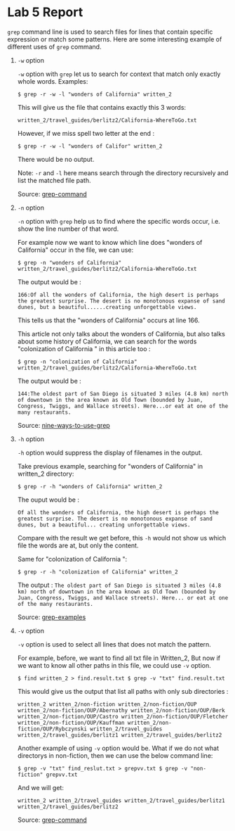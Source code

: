 # Lab 5 Report


  `grep` command line is used to search files for lines that contain specific expression or match some patterns. 
  Here are some interesting example of different uses of `grep` command. 
  
1. `-w` option
  
      `-w` option with `grep` let us to search for context that match only exactly whole words. 
      Examples:
      
      ``
      $ grep -r -w -l "wonders of California" written_2
      ``
      
      This will give us the file that contains exactly this 3 words: 
      
      ``
      written_2/travel_guides/berlitz2/California-WhereToGo.txt
      ``
      
      However, if we miss spell two letter at the end : 
      
      ``
      $ grep -r -w -l "wonders of Califor" written_2
      ``
      
      There would be no output. 
      
      Note: `-r` and `-l` here means search through the directory recursively and list the matched file path. 
      
      Source: [grep-command](https://www.digitalocean.com/community/tutorials/grep-command-in-linux-unix)
      
2. `-n` option 

    `-n` option with `grep` help us to find where the specific words occur, i.e. show the line number of that word.  
      
      For example now we want to know which line does "wonders of California" occur in the file, we can use:
      
      ``
      $ grep -n "wonders of California" written_2/travel_guides/berlitz2/California-WhereToGo.txt
      ``
      
      The output would be : 
      
      ``
      166:Of all the wonders of California, the high desert is perhaps the greatest surprise. The desert is no monotonous expanse of sand dunes, but a beautiful......creating unforgettable views.
      `` 
      
      This tells us that the "wonders of California" occurs at line 166. 
      
      This article not only talks about the wonders of California, but also talks about some history of California, we can search for the words "colonization of California " in this article too : 
      
      ``
      $ grep -n "colonization of California" written_2/travel_guides/berlitz2/California-WhereToGo.txt
      ``
      
      The output would be : 
      
      ``
      144:The oldest part of San Diego is situated 3 miles (4.8 km) north of downtown in the area known as Old Town (bounded by Juan, Congress, Twiggs, and Wallace streets). Here...or eat at one of the many restaurants.
      ``
      
      Source: [nine-ways-to-use-grep](https://www.comptia.org/blog/nine-ways-to-use-grep-to-filter-results-linux)

3. `-h` option

    `-h` option would suppress the display of filenames in the output. 
  
    Take previous example, searching for "wonders of California" in written_2 directory: 
  
    ``
    $ grep -r -h "wonders of California" written_2
    ``
  
    The ouput would be :
  
    ``
    Of all the wonders of California, the high desert is perhaps the greatest surprise. The desert is no monotonous expanse of sand dunes, but a beautiful... creating unforgettable views. 
    `` 
  
    Compare with the result we get before, this `-h` would not show us which file the words are at, but only the content. 
  
    Same for "colonization of California ": 
  
    ``
    $ grep -r -h "colonization of California" written_2
    `` 
  
    The output : 
    ``
  The oldest part of San Diego is situated 3 miles (4.8 km) north of downtown in the area known as Old Town (bounded by Juan, Congress, Twiggs, and Wallace streets). Here... or eat at one of the many restaurants.
    ``
  
    Source: [grep-examples](https://linuxhandbook.com/grep-command-examples/)
    
4. `-v` option 

    `-v` option is used to select all lines that does not match the pattern. 
    
    For example, before, we want to find all txt file in Written_2, But now if we want to know all other paths in this file, we could use `-v` option. 
    
    ``
    $ find written_2 > find.result.txt
    $ grep -v "txt" find.result.txt 
    ``
    
    This would give us the output that list all paths with only sub directories : 
    
    ``
    written_2
    written_2/non-fiction
    written_2/non-fiction/OUP
    written_2/non-fiction/OUP/Abernathy
    written_2/non-fiction/OUP/Berk
    written_2/non-fiction/OUP/Castro
    written_2/non-fiction/OUP/Fletcher
    written_2/non-fiction/OUP/Kauffman
    written_2/non-fiction/OUP/Rybczynski
    written_2/travel_guides
    written_2/travel_guides/berlitz1
    written_2/travel_guides/berlitz2
    ``
    
    Another example of using `-v` option would be. What if we do not what directorys in non-fiction, then we can use the below command line: 
    
    ``
    $ grep -v "txt" find_reslut.txt > grepvv.txt
    $ grep -v "non-fiction" grepvv.txt      
    `` 
    
    And we will get: 
    
    ``
    written_2
    written_2/travel_guides
    written_2/travel_guides/berlitz1
    written_2/travel_guides/berlitz2
    `` 
    
    Source: [grep-command](https://www.geeksforgeeks.org/grep-command-in-unixlinux/)

